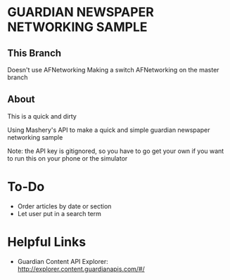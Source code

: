 # GUARDIAN NEWSPAPER NETWORKING SAMPLE

## This Branch
Doesn't use AFNetworking
Making a switch AFNetworking on the master branch

## About
This is a quick and dirty

Using Mashery's API to make a quick and simple
guardian newspaper networking sample


Note: the API key is gitignored, so you have to go get your own
if you want to run this on your phone or the simulator

# To-Do

* Order articles by date or section
* Let user put in a search term

# Helpful Links

* Guardian Content API Explorer: http://explorer.content.guardianapis.com/#/

